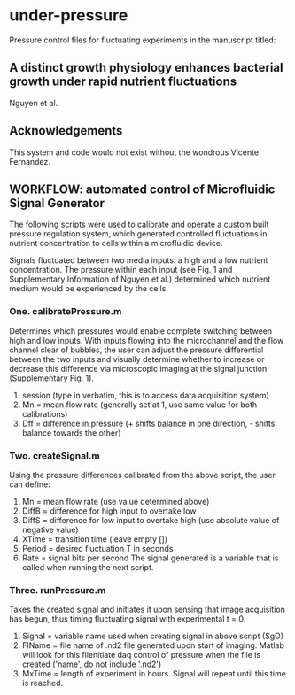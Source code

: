 # under-pressure

Pressure control files for fluctuating experiments in the manuscript titled:

## A distinct growth physiology enhances bacterial growth under rapid nutrient fluctuations

Nguyen et al.



## Acknowledgements

This system and code would not exist without the wondrous Vicente Fernandez.



## WORKFLOW: automated control of Microfluidic Signal Generator

The following scripts were used to calibrate and operate a custom built pressure regulation system, which generated controlled fluctuations in nutrient concentration to cells within a microfluidic device.

Signals fluctuated between two media inputs: a high and a low nutrient concentration. The pressure within each input (see Fig. 1 and Supplementary Information of Nguyen et al.) determined which nutrient medium would be experienced by the cells.

### One. calibratePressure.m
Determines which pressures would enable complete switching between high and low inputs. With inputs flowing into the microchannel and the flow channel clear of bubbles, the user can adjust the pressure differential between the two inputs and visually determine whether to increase or decrease this difference via microscopic imaging at the signal junction (Supplementary Fig. 1).
1. session (type in verbatim, this is to access data acquisition system)
2. Mn = mean flow rate (generally set at 1, use same value for both calibrations)
3. Dff = difference in pressure (+ shifts balance in one direction, - shifts balance towards the other)

### Two. createSignal.m
Using the pressure differences calibrated from the above script, the user can define:
1. Mn = mean flow rate (use value determined above)
2. DiffB = difference for high input to overtake low
3. DiffS = difference for low input to overtake high (use absolute value of negative value)
4. XTime = transition time (leave empty [])
5. Period = desired fluctuation T in seconds
6. Rate = signal bits per second
The signal generated is a variable that is called when running the next script.

### Three. runPressure.m
Takes the created signal and initiates it upon sensing that image acquisition has begun, thus timing fluctuating signal with experimental t = 0.
1. Signal = variable name used when creating signal in above script (SgO)
2. FlName = file name of .nd2 file generated upon start of imaging. Matlab will look for this filenitiate daq control of pressure when the file is created ('name', do not include '.nd2')
3. MxTime = length of experiment in hours. Signal will repeat until this time is reached.




